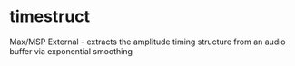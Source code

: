 # timestruct
Max/MSP External - extracts the amplitude timing structure from an audio buffer via exponential smoothing
